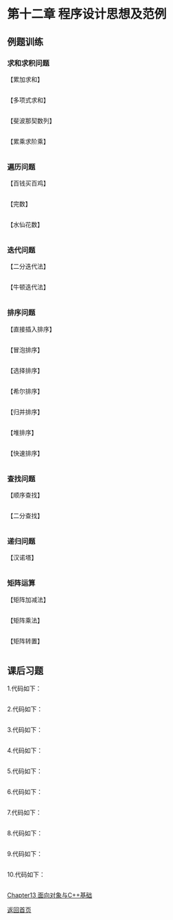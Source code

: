# 第十二章 程序设计思想及范例

## 例题训练

### 求和求积问题

【累加求和】
```c

```

【多项式求和】
```c

```

【斐波那契数列】
```c

```

【累乘求阶乘】
```c

```

### 遍历问题

【百钱买百鸡】
```c

```

【完数】
```c

```

【水仙花数】
```c

```

### 迭代问题

【二分迭代法】
```c

```

【牛顿迭代法】
```c

```

### 排序问题

【直接插入排序】
```c

```

【冒泡排序】
```c

```

【选择排序】
```c

```

【希尔排序】
```c

```

【归并排序】
```c

```

【堆排序】
```c

```

【快速排序】
```c

```

### 查找问题

【顺序查找】
```c

```

【二分查找】
```c

```

### 递归问题

【汉诺塔】
```c

```

### 矩阵运算

【矩阵加减法】
```c

```

【矩阵乘法】
```c

```

【矩阵转置】
```c

```

## 课后习题

1.代码如下：
```c

```

2.代码如下：
```c

```

3.代码如下：
```c

```

4.代码如下：
```c

```

5.代码如下：
```c

```

6.代码如下：
```c

```

7.代码如下：
```c

```

8.代码如下：
```c

```

9.代码如下：
```c

```

10.代码如下：
```c

```

[Chapter13 面向对象与C++基础](/Chapter13.md)

[返回首页](/README.md)
